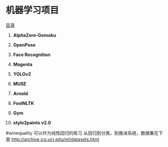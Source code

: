# 机器学习项目

[目录](https://blog.csdn.net/Mbx8X9u/article/details/78994015)

1. **AlphaZero-Gomoku**

2. **OpenPose**

3. **Face Recognition**

4. **Magenta**

5. **YOLOv2**

6. **MUSE**

7. **Arnold**

8. **FoolNLTK**

9. **Gym**

10. **style2paints v2.0**

#winequality 可以作为线性回归的练习
从回归到分类，到推进系统，数据集在下面
http://archive.ics.uci.edu/ml/datasets.html





